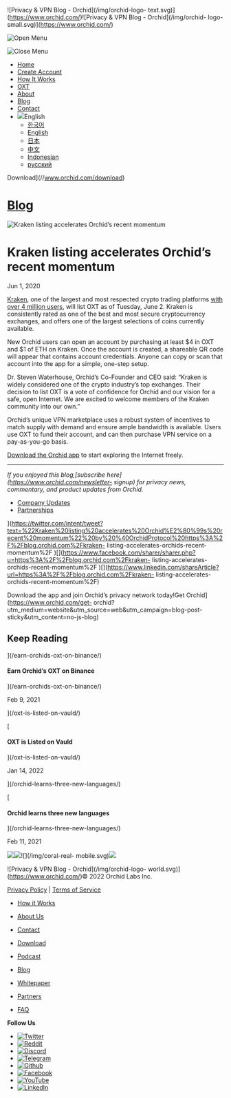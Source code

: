 ![Privacy & VPN Blog - Orchid](/img/orchid-logo-
text.svg)](https://www.orchid.com/)![Privacy & VPN Blog - Orchid](/img/orchid-
logo-small.svg)](https://www.orchid.com/)

![Open Menu](/img/icons/hamburger.svg)

![Close Menu](/img/icons/close.svg)

  * [Home](https://www.orchid.com/)
  * [Create Account](https://www.orchid.com/join)
  * [How It Works](https://www.orchid.com/how-it-works)
  * [OXT](https://www.orchid.com/oxt)
  * [About](https://www.orchid.com/about-us)
  * [Blog](/)
  * [Contact](https://www.orchid.com/contact)
  * ![](/img/globe.svg)English
    * [한국어](//blog.ko.orchid.com/kraken-listing-accelerates-orchids-recent-momentum/)
    * [English](//blog.orchid.com/kraken-listing-accelerates-orchids-recent-momentum/)
    * [日本](//blog.ja.orchid.com/kraken-listing-accelerates-orchids-recent-momentum/)
    * [中文](//blog.zh.orchid.com/kraken-listing-accelerates-orchids-recent-momentum/)
    * [Indonesian](//blog.id.orchid.com/kraken-listing-accelerates-orchids-recent-momentum/)
    * [русский](//blog.ru.orchid.com/kraken-listing-accelerates-orchids-recent-momentum/)

Download](//www.orchid.com/download)

# [Blog](/)

![Kraken listing accelerates Orchid’s recent
momentum](/static/737c9cebcc8f88f0ec8bea373df7cfda/Orchid_BlogImage_Kraken.jpg)

# Kraken listing accelerates Orchid’s recent momentum

Jun 1, 2020  
  

[Kraken](https://www.kraken.com/), one of the largest and most respected
crypto trading platforms [with over 4 million
users](https://www.crunchbase.com/organization/kraken#section-overview), will
list OXT as of Tuesday, June 2. Kraken is consistently rated as one of the
best and most secure cryptocurrency exchanges, and offers one of the largest
selections of coins currently available.

New Orchid users can open an account by purchasing at least $4 in OXT and $1
of ETH on Kraken. Once the account is created, a shareable QR code will appear
that contains account credentials. Anyone can copy or scan that account into
the app for a simple, one-step setup.

Dr. Steven Waterhouse, Orchid’s Co-Founder and CEO said: “Kraken is widely
considered one of the crypto industry’s top exchanges. Their decision to list
OXT is a vote of confidence for Orchid and our vision for a safe, open
Internet. We are excited to welcome members of the Kraken community into our
own.”

Orchid’s unique VPN marketplace uses a robust system of incentives to match
supply with demand and ensure ample bandwidth is available. Users use OXT to
fund their account, and can then purchase VPN service on a pay-as-you-go
basis.

[Download the Orchid app](https://www.orchid.com/download) to start exploring
the Internet freely.

* * *

 _If you enjoyed this blog,[subscribe here](https://www.orchid.com/newsletter-
signup) for privacy news, commentary, and product updates from Orchid._

  * [Company Updates](/tag/company-updates/)
  * [Partnerships](/tag/partnerships/)

](https://twitter.com/intent/tweet?text=%22Kraken%20listing%20accelerates%20Orchid%E2%80%99s%20recent%20momentum%22%20by%20%40OrchidProtocol%20https%3A%2F%2Fblog.orchid.com%2Fkraken-
listing-accelerates-orchids-recent-momentum%2F
)[](https://www.facebook.com/sharer/sharer.php?u=https%3A%2F%2Fblog.orchid.com%2Fkraken-
listing-accelerates-orchids-recent-momentum%2F
)[](https://www.linkedin.com/shareArticle?url=https%3A%2F%2Fblog.orchid.com%2Fkraken-
listing-accelerates-orchids-recent-momentum%2F)

Download the app and join Orchid’s privacy network today!Get
Orchid](https://www.orchid.com/get-
orchid?utm_medium=website&utm_source=web&utm_campaign=blog-post-
sticky&utm_content=no-js-blog)

## Keep Reading

](/earn-orchids-oxt-on-binance/)

#### Earn Orchid’s OXT on Binance

](/earn-orchids-oxt-on-binance/)

Feb 9, 2021

](/oxt-is-listed-on-vauld/)

[

#### OXT is Listed on Vauld

](/oxt-is-listed-on-vauld/)

Jan 14, 2022

](/orchid-learns-three-new-languages/)

[

#### Orchid learns three new languages

](/orchid-learns-three-new-languages/)

Feb 11, 2021

![](/img/coral-electric.svg)![](/img/coral-real.svg)![](/img/coral-real-
mobile.svg)![](/img/footer-fish.svg)

![Privacy & VPN Blog - Orchid](/img/orchid-logo-
world.svg)](https://www.orchid.com/)© 2022 Orchid Labs Inc.

[Privacy Policy](https://www.orchid.com/privacy-policy) | [Terms of
Service](https://www.orchid.com/service-terms)

  * [How it Works](https://www.orchid.com/how-it-works)
  * [About Us](https://www.orchid.com/about-us)
  * [Contact](https://www.orchid.com/contact)

  * [Download](https://www.orchid.com/download)
  * [Podcast](https://www.orchid.com/podcast)
  * [Blog](/)

  * [Whitepaper](https://www.orchid.com/assets/whitepaper/whitepaper.pdf)
  * [Partners](https://www.orchid.com/partners)
  * [FAQ](https://www.orchid.com/faq)

 **Follow Us**

  * [![Twitter](/img/icons/social-twitter.svg)](https://twitter.com/OrchidProtocol)
  * [![Reddit](/img/icons/reddit.svg)](https://www.reddit.com/r/orchid/)
  * [![Discord](/img/icons/social-discord.svg)](https://discord.gg/GDbxmjxX9F)
  * [![Telegram](/img/icons/social-telegram.svg)](https://www.t.me/OrchidOfficial)
  * [![Github](/img/icons/social-github.svg)](https://github.com/OrchidTechnologies)
  * [![Facebook](/img/icons/social-facebook.svg)](https://www.facebook.com/OrchidProtocol)
  * [![YouTube](/img/icons/social-youtube.svg)](https://www.youtube.com/channel/UCIH_BKBlNemsCzDhPYZBlHw)
  * [![LinkedIn](/img/icons/social-linkedin.svg)](https://www.linkedin.com/company/orchidprotocol)

